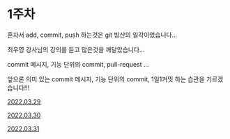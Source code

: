 # 1주차 


혼자서 add, commit, push 하는것은 git 빙산의 일각이었습니다...

최우영 강사님의 강의를 듣고 많은것을 깨달았습니다...

commit 메시지, 기능 단위의 commit, pull-request ...

앞으론 의미 있는 commit 메시지, 기능 단위의 commit, 1일1커밋 하는 습관을 기르겠습니다!!!



[2022.03.29](https://github.com/ijs1103/TIL/blob/main/fastcampus/20220329.md)

[2022.03.30](https://github.com/ijs1103/TIL/blob/main/fastcampus/20220330.md)

[2022.03.31](https://github.com/ijs1103/TIL/blob/main/fastcampus/20220331.md)
